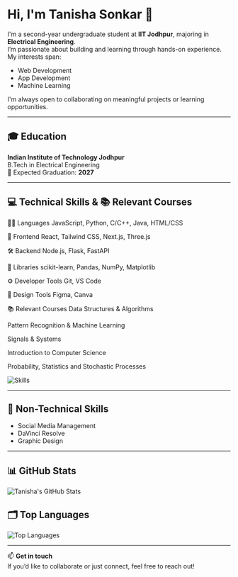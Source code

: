 # Hi, I'm Tanisha Sonkar 👋

I'm a second-year undergraduate student at **IIT Jodhpur**, majoring in **Electrical Engineering**.  
I’m passionate about building and learning through hands-on experience. My interests span:

- Web Development  
- App Development  
- Machine Learning  

I'm always open to collaborating on meaningful projects or learning opportunities.

---

## 🎓 Education

**Indian Institute of Technology Jodhpur**  
B.Tech in Electrical Engineering  
📅 Expected Graduation: **2027**

---

## 💻 Technical Skills & 📚 Relevant Courses
👩‍💻 Languages
JavaScript, Python, C/C++, Java, HTML/CSS

🎨 Frontend
React, Tailwind CSS, Next.js, Three.js

🛠️ Backend
Node.js, Flask, FastAPI

🧪 Libraries
scikit-learn, Pandas, NumPy, Matplotlib

⚙️ Developer Tools
Git, VS Code

🎨 Design Tools
Figma, Canva

📚 Relevant Courses
Data Structures & Algorithms

Pattern Recognition & Machine Learning

Signals & Systems

Introduction to Computer Science

Probability, Statistics and Stochastic Processes

![Skills](https://skillicons.dev/icons?i=js,html,css,anaconda,bootstrap,c,cpp,java,matlab,nextjs,nodejs,py,react,sklearn,tailwind,threejs,vscode,git,github,pandas,numpy)

---

## 🎨 Non-Technical Skills

- Social Media Management  
- DaVinci Resolve  
- Graphic Design

---

## 📊 GitHub Stats

<img src="https://github-readme-stats.vercel.app/api?username=Tanisha110&theme=transparent&title_color=7573a5&text_color=eeeeee&icon_color=7573a5&text_bold=false" alt="Tanisha's GitHub Stats" />

## 🗂️ Top Languages

<img src="https://github-readme-stats.vercel.app/api/top-langs/?username=Tanisha110&theme=transparent&hide_border=true&title_color=7573a5&hide=prs,issues&text_color=eeeeee&icon_color=7573a5&text_bold=false" alt="Top Languages" />

---

📫 **Get in touch**  
If you’d like to collaborate or just connect, feel free to reach out!
